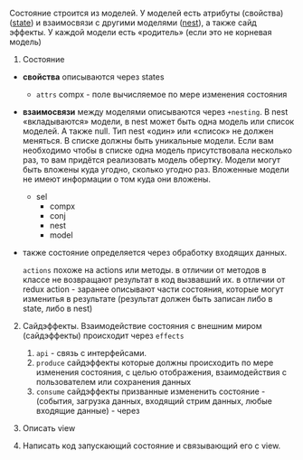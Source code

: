 
Состояние строится из моделей. У моделей есть атрибуты (свойства) (<u>state</u>) и взаимосвязи с другими моделями (<u>nest</u>), а также сайд эффекты. У каждой модели есть «родитель» (если это не корневая модель)



1. Состояние
   
- **свойства** описываются через states
   
  - `attrs`
       compx - поле вычисляемое по мере изменения состояния
   
- **взаимосвязи** между моделями описываются через `+nesting`. В nest «вкладываются» модели, в nest может быть одна модель или список моделей. А также null. Тип nest «один» или «список» не должен меняться. В списке должны быть уникальные модели. Если вам необходимо чтобы в списке одна модель присутствовала несколько раз, то вам придётся реализовать модель обертку. Модели могут быть вложены куда угодно, сколько угодно раз. Вложенные модели не имеют информации о том куда они вложены.
   
  - sel
     - compx
     - conj
     - nest
     - model
   
- также состояние определяется через обработку входящих данных. 
   
  `actions`
       похоже на actions или методы.
       в отличии от методов в классе не возвращают результат в код вызвавший их.
       в отличии от redux action - заранее описывают части состояния, которые могут изменитья в результате (результат должен быть записан либо в state, либо в nest)
   
2. Сайдэффекты. Взаимодействие состояния с внешним миром (сайдэффекты) происходит через `effects`
   
   1. `api` - связь с интерфейсами. 
   2. `produce` сайдэффекты которые должны происходить по мере изменения состояния,
   с целью отображения, взаимодействия с пользователем или сохранения данных
   3. `consume` сайдэффекты призванные измененить состояние - (события, загрузка данных, входящий стрим данных, любые входящие данные) - через  
   
3. Описать view

4. Написать код запускающий состояние и связывающий его с view.
